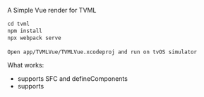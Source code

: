 A Simple Vue render for TVML

```shell
cd tvml
npm install
npx webpack serve

Open app/TVMLVue/TVMLVue.xcodeproj and run on tvOS simulator
```

What works:

+ supports SFC and defineComponents
+ supports <style>
+ supports TVML events

What not works:
seperate CSS file not work

Sample code:

```javascript
<template>
    <alertTemplate>
      <title :style="'color: red;'">Hello World!</title>
      <description>Welcom to tvOS, num: {{num}}</description>
      <text v-bind:class="{color: true}">hello</text>
      <button @select="handleClick">
        <text>Add {{text}}</text>
      </button>
    </alertTemplate>
</template>

<script>
import { createVueApp, defineComponent, ref, reactive, inject } from '../lib/VueRender'

const Test = defineComponent({
  setup() {
    const num = ref(0);
    const text = ref("1")
    const handleClick = () => {
      num.value++;
    };
    const handleHoldClick = () => {
      num.value += 10;
    };
    return {
      num,
      text,
      handleClick,
      handleHoldClick,
    };
  }
});

export default Test;

export function showTest() {
  const { app, doc } = createVueApp(Test);
  app.mountDoc();
  navigationDocument.pushDocument(doc)
}
</script>
<style>
.color {
    color: rgba(255, 0, 0, 0.8);
}
</style>
```

```javascript
// script setup version
<template>
    <alertTemplate>
      <title :style="'color: red;'">Hello World!</title>
      <description>Welcom to tvOS, num: {{num}}</description>
      <text v-bind:class="{color: true}">hello</text>
      <button @select="handleClick">
        <text>Add</text>
      </button>
    </alertTemplate>
</template>

<script setup>
import { ref } from '../lib/VueRender'
const text = ref('demo')
const num = ref(0)
const handleClick = () => {
    num.value++
}
</script>

<style>
.color {
  color: rgba(0, 255, 0, 0.8);
}
</style>
```

Screenshots:

![](./resources/vue-screenshot.png)

![](./resources/debug.png)
